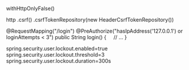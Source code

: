 withHttpOnlyFalse()

http
    .csrf()
        .csrfTokenRepository(new HeaderCsrfTokenRepository())


@RequestMapping("/login")
@PreAuthorize("hasIpAddress('127.0.0.1') or loginAttempts < 3")
public String login() {
    // ...
}


spring.security.user.lockout.enabled=true
spring.security.user.lockout.threshold=3
spring.security.user.lockout.duration=300s
